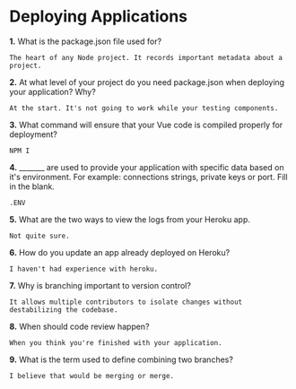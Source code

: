 # Deploying Applications

**1.** What is the package.json file used for?
<!-- enter you answer in the space below -->
```
The heart of any Node project. It records important metadata about a project. 
``` 
**2.** At what level of your project do you need package.json when deploying your application? Why?
<!-- enter you answer in the space below -->
```
At the start. It's not going to work while your testing components. 
```
**3.** What command will ensure that your Vue code is compiled properly for deployment?
<!-- enter you answer in the space below -->
```
NPM I
```
**4.** _______ are used to provide your application with specific data based on it's environment. For example: connections strings, private keys or port. Fill in the blank.
<!-- enter you answer in the space below -->
```
.ENV
```
**5.** What are the two ways to view the logs from your Heroku app.
<!-- enter you answer in the space below -->
```
Not quite sure. 
```
**6.** How do you update an app already deployed on Heroku?
<!-- enter you answer in the space below -->
```
I haven't had experience with heroku. 
```
**7.** Why is branching important to version control?
<!-- enter you answer in the space below -->
```
It allows multiple contributors to isolate changes without destabilizing the codebase. 
```
**8.** When should code review happen?
<!-- enter you answer in the space below -->
```
When you think you're finished with your application. 
```
**9.** What is the term used to define combining two branches?
<!-- enter you answer in the space below -->
```
I believe that would be merging or merge. 
```
